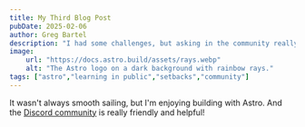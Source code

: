 ```yaml
---
title: My Third Blog Post
pubDate: 2025-02-06
author: Greg Bartel
description: "I had some challenges, but asking in the community really helped!"
image:
    url: "https://docs.astro.build/assets/rays.webp"
    alt: "The Astro logo on a dark background with rainbow rays."
tags: ["astro","learning in public","setbacks","community"]
---
```


It wasn't always smooth sailing, but I'm enjoying building with Astro. And the [Discord community](https://astro.build/chat) is really friendly and helpful!